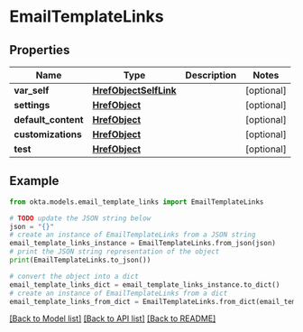 # EmailTemplateLinks


## Properties

Name | Type | Description | Notes
------------ | ------------- | ------------- | -------------
**var_self** | [**HrefObjectSelfLink**](HrefObjectSelfLink.md) |  | [optional] 
**settings** | [**HrefObject**](HrefObject.md) |  | [optional] 
**default_content** | [**HrefObject**](HrefObject.md) |  | [optional] 
**customizations** | [**HrefObject**](HrefObject.md) |  | [optional] 
**test** | [**HrefObject**](HrefObject.md) |  | [optional] 

## Example

```python
from okta.models.email_template_links import EmailTemplateLinks

# TODO update the JSON string below
json = "{}"
# create an instance of EmailTemplateLinks from a JSON string
email_template_links_instance = EmailTemplateLinks.from_json(json)
# print the JSON string representation of the object
print(EmailTemplateLinks.to_json())

# convert the object into a dict
email_template_links_dict = email_template_links_instance.to_dict()
# create an instance of EmailTemplateLinks from a dict
email_template_links_from_dict = EmailTemplateLinks.from_dict(email_template_links_dict)
```
[[Back to Model list]](../README.md#documentation-for-models) [[Back to API list]](../README.md#documentation-for-api-endpoints) [[Back to README]](../README.md)


